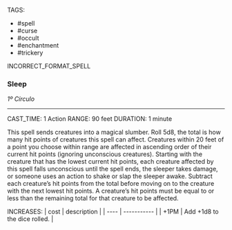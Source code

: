 TAGS:
- #spell
- #curse
- #occult
- #enchantment
- #trickery

INCORRECT_FORMAT_SPELL
### Sleep
*1º Círculo*
___
CAST_TIME: 1 Action
RANGE: 90 feet
DURATION: 1 minute

This spell sends creatures into a magical slumber. Roll 5d8, the total is how many hit points of creatures this spell can affect. Creatures within 20 feet of a point you choose within range are affected in ascending order of their current hit points (ignoring unconscious creatures). Starting with the creature that has the lowest current hit points, each creature affected by this spell falls unconscious until the spell ends, the sleeper takes damage, or someone uses an action to shake or slap the sleeper awake. Subtract each creature’s hit points from the total before moving on to the creature with the next lowest hit points. A creature’s hit points must be equal to or less than the remaining total for that creature to be affected.

INCREASES:
| cost | description |
| ---- | ----------- |
| +1PM | Add +1d8 to the dice rolled. |
